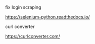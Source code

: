 fix login scraping

https://selenium-python.readthedocs.io/



curl converter

https://curlconverter.com/
